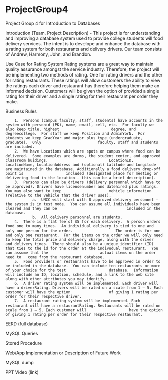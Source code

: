 # ProjectGroup4
Project Group 4 for Introduction to Databases

Introduction (Team, Project Description) - 
        This project is for understanding and improving a database system used to provide college students will food delivery services. The intent is to develope and enhance the           database with a rating system for both restaurants and delivery drivers. Our team consists of Andrew, Harmony, John, and Brandon.

Use Case for Rating System
        Rating systems are a great way to maintain quality assurance amongst the service industry. Therefore, the project will be implementing two methods of rating. One for             rating drivers and the other for rating restaurants. These ratings will allow customers the ability to view the ratings each driver and restaurant has therefore                 helping them make an informed decision. Customers will be given the option of provided a single rating for their driver and a single rating for their restaurant per             order they make.

Business Rules

        1.	Persons (campus faculty, staff, students) have accounts in the system with personid (PK), name, email, cell, etc.  For faculty we also keep title, highest                       degree, and degreecollege.  For staff we keep Position and AdminYorN.  For students we keep GradYear and major plus type (undergraduate, graduate).  Only                         faculty, staff and students are included.
        2.	We have Locations which are spots on campus where food can be delivered.  Some examples are dorms, the student center, and approved classroom buidings.                           LocationID, LocationName, LocationAddress and (optional) Latitude and Longitude are maintained in the database. Additionally a food delivery drop-off point is                   included (designated place for meeting or delivering food in the location – this can be a brief description).
        3.	Persons can also be drivers (delivery personnel which have to be approved). Drivers have licensenumber and datehired plus ratings. You may also want to keep                     vehicle information (relative to the vehicle that the driver uses).
                a.	UNCC will start with 8 approved delivery personnel – the system is in test mode.  You can assume all individuals have been cleared and they can be                               included in the database.  
                b.	All delivery personnel are students.
        4.	There is a flat fee of $5 for each delivery.  A person orders food one to many times.  An individual delivery is tied to one and only one person for the order.                   The order is for one and only one restaurant.  For the items on the order we will only need to keep the total price and delivery charge, along with the driver                   and delivery times.  There should also be a unique identifier (ID) that ties to the id for the order at the indivudual restaurant.  You can assume that the                       actual items on the order need to   come from the restaurant database.
        5.	Food providers or restaurants have to be approved in order to be included in the database.  You can include ten restaurants or more of your choice for the test                   database.  Information will include an ID, location, schedule, and a link to the web site along with other attributes you may identify.
        6.	A driver rating system will be implemented. Each driver will have a driverRating. Drivers will be rated on a scale from 1 – 5. Each customer will have the option                 of giving 1 rating per order for their respective driver.
        7.	A restaurant rating system will be implemented. Each restaurant will have a restaurantRating. Restaurants will be rated on scale from 1 – 5. Each customer will                   have the option of giving 1 rating per order for their respective restaurant.


EERD (full database)

MySQL Queries

Stored Procedure

Web/App Implementation or Description of Future Work

MySQL dump

PPT Video (link)
